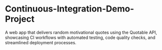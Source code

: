 # Continuous-Integration-Demo-Project
A web app that delivers random motivational quotes using the Quotable API, showcasing CI workflows with automated testing, code quality checks, and streamlined deployment processes.
